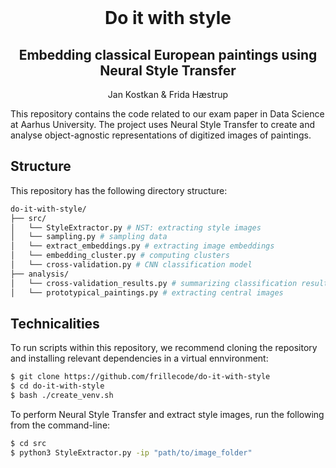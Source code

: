 <br />

  <h1 align="center">Do it with style</h1> 

  <h2 align="center">Embedding classical European paintings using Neural Style Transfer </h2> 
  <p align="center">
    Jan Kostkan & Frida Hæstrup 


This repository contains the code related to our exam paper in Data Science at Aarhus University. The project uses Neural Style Transfer to create and analyse object-agnostic representations of digitized images of paintings. 


## Structure
This repository has the following directory structure:

```bash
do-it-with-style/  
├── src/
│   └── StyleExtractor.py # NST: extracting style images
│   └── sampling.py # sampling data
│   └── extract_embeddings.py # extracting image embeddings
│   └── embedding_cluster.py # computing clusters
│   └── cross-validation.py # CNN classification model
├── analysis/  
│   └── cross-validation_results.py # summarizing classification results
│   └── prototypical_paintings.py # extracting central images
```

## Technicalities
To run scripts within this repository, we recommend cloning the repository and installing relevant dependencies in a virtual ennvironment:
```bash
$ git clone https://github.com/frillecode/do-it-with-style
$ cd do-it-with-style
$ bash ./create_venv.sh 
```

To perform Neural Style Transfer and extract style images, run the following from the command-line:
```bash
$ cd src
$ python3 StyleExtractor.py -ip "path/to/image_folder"
```


